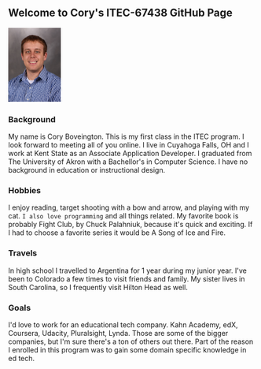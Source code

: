 ## Welcome to Cory's ITEC-67438 GitHub Page

<img src="https://github.com/cjb129/ITEC-67438/blob/master/BoveingtonCory.jpg" height="150" />

### Background

My name is Cory Boveington. This is my first class in the ITEC program. I look forward to meeting all of you online.
I live in Cuyahoga Falls, OH and I work at Kent State as an Associate Application Developer. I graduated from The University of Akron with a Bachellor's in Computer Science. I have no background in education or instructional design.

### Hobbies

I enjoy reading, target shooting with a bow and arrow, and playing with my cat. ```I also love programming``` and all things related. My favorite book is probably Fight Club, by Chuck Palahniuk, because it's quick and exciting. If I had to choose a favorite series it would be A Song of Ice and Fire.

### Travels

In high school I travelled to Argentina for 1 year during my junior year. I've been to Colorado a few times to visit friends and family. My sister lives in South Carolina, so I frequently visit Hilton Head as well.

### Goals

I'd love to work for an educational tech company. Kahn Academy, edX, Coursera, Udacity, Pluralsight, Lynda. Those are some of the bigger companies, but I'm sure there's a ton of others out there. Part of the reason I enrolled in this program was to gain some domain specific knowledge in ed tech.
